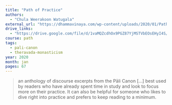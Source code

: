 ```yaml
---
title: "Path of Practice"
authors:
  - "Chula Weerakoon Watugala"
external_url: "https://dhammavinaya.com/wp-content/uploads/2020/01/Path-of-Practice.pdf"
drive_links:
  - "https://drive.google.com/file/d/1vaMQZcdhOx9PGZ87YjMSTVbEOsEHyI4S/view?usp=drivesdk"
course: path
tags:
  - pali-canon
  - theravada-monasticism
year: 2020
month: jan
pages: 67
---
```


> an anthology of discourse excerpts from the Pāli Canon [...] best used by readers who have already spent time in study and look to focus more on their practice. It can also be helpful for someone who likes to dive right into practice and prefers to keep reading to a minimum.
